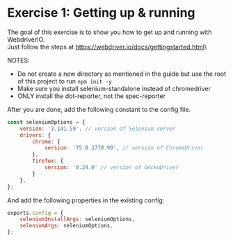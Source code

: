 # Exercise 1: Getting up & running

The goal of this exercise is to show you how to get up and running with WebdriverIO.\
Just follow the steps at <https://webdriver.io/docs/gettingstarted.html>\

NOTES:
- Do not create a new directory as mentioned in the guide but use the root of this project to run `npm init -y`
- Make sure you install selenium-standalone instead of chromedriver
- ONLY install the dot-reporter, not the spec-reporter

After you are done, add the following constant to the config file.

```javascript
const seleniumOptions = {
    version: '3.141.59', // version of Selenium server
    drivers: {
        chrome: {
            version: '75.0.3770.90', // version of ChromeDriver
        },
        firefox: {
            version: '0.24.0' // version of GeckoDriver
        }
    },
};
```

And add the following properties in the existing config:

```javascript
exports.config = {
    seleniumInstallArgs: seleniumOptions,
    seleniumArgs: seleniumOptions,
};
```
